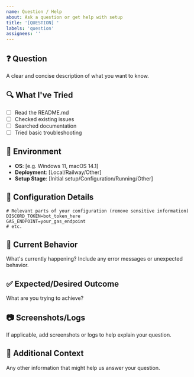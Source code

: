 ```yaml
---
name: Question / Help
about: Ask a question or get help with setup
title: '[QUESTION] '
labels: 'question'
assignees: ''
---
```


## ❓ Question
A clear and concise description of what you want to know.

## 🔍 What I've Tried
- [ ] Read the README.md
- [ ] Checked existing issues
- [ ] Searched documentation
- [ ] Tried basic troubleshooting

## 📱 Environment
- **OS**: [e.g. Windows 11, macOS 14.1]
- **Deployment**: [Local/Railway/Other]
- **Setup Stage**: [Initial setup/Configuration/Running/Other]

## 📝 Configuration Details
```
# Relevant parts of your configuration (remove sensitive information)
DISCORD_TOKEN=bot_token_here
GAS_ENDPOINT=your_gas_endpoint
# etc.
```

## 🔧 Current Behavior
What's currently happening? Include any error messages or unexpected behavior.

## ✅ Expected/Desired Outcome  
What are you trying to achieve?

## 📷 Screenshots/Logs
If applicable, add screenshots or logs to help explain your question.

## 🤝 Additional Context
Any other information that might help us answer your question.
